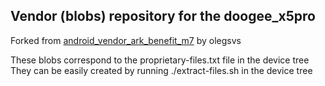 Vendor (blobs) repository for the doogee_x5pro
----------------------------------------
Forked from [android_vendor_ark_benefit_m7](https://github.com/olegsvs/android_vendor_ark_benefit_m7) by olegsvs

These blobs correspond to the proprietary-files.txt file in the device tree
They can be easily created by running ./extract-files.sh in the device tree
